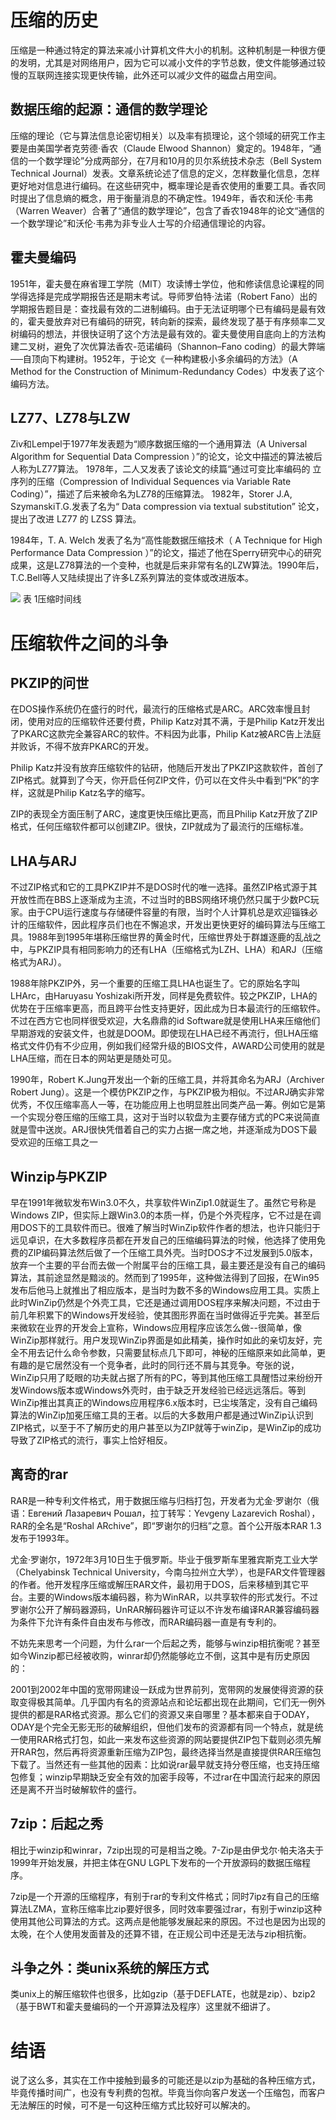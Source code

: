 # 压缩的历史

压缩是一种通过特定的算法来减小计算机文件大小的机制。这种机制是一种很方便的发明，尤其是对网络用户，因为它可以减小文件的字节总数，使文件能够通过较慢的互联网连接实现更快传输，此外还可以减少文件的磁盘占用空间。

## 数据压缩的起源：通信的数学理论

压缩的理论（它与算法信息论密切相关）以及率有损理论，这个领域的研究工作主要是由美国学者克劳德·香农（Claude Elwood Shannon）奠定的。1948年，“通信的一个数学理论”分成两部分，在7月和10月的贝尔系统技术杂志（Bell System Technical Journal）发表。文章系统论述了信息的定义，怎样数量化信息，怎样更好地对信息进行编码。在这些研究中，概率理论是香农使用的重要工具。香农同时提出了信息熵的概念，用于衡量消息的不确定性。1949年，香农和沃伦·韦弗（Warren Weaver）合著了“通信的数学理论”，包含了香农1948年的论文“通信的一个数学理论”和沃伦·韦弗为非专业人士写的介绍通信理论的内容。

## 霍夫曼编码

1951年，霍夫曼在麻省理工学院（MIT）攻读博士学位，他和修读信息论课程的同学得选择是完成学期报告还是期末考试。导师罗伯特·法诺（Robert Fano）出的学期报告题目是：查找最有效的二进制编码。由于无法证明哪个已有编码是最有效的，霍夫曼放弃对已有编码的研究，转向新的探索，最终发现了基于有序频率二叉树编码的想法，并很快证明了这个方法是最有效的。霍夫曼使用自底向上的方法构建二叉树，避免了次优算法香农-范诺编码（Shannon–Fano coding）的最大弊端──自顶向下构建树。1952年，于论文《一种构建极小多余编码的方法》（A Method for the Construction of Minimum-Redundancy Codes）中发表了这个编码方法。

## LZ77、LZ78与LZW

Ziv和Lempel于1977年发表题为“顺序数据压缩的一个通用算法（A Universal Algorithm for Sequential Data Compression ）”的论文，论文中描述的算法被后人称为LZ77算法。
1978年，二人又发表了该论文的续篇“通过可变比率编码的 立序列的压缩（Compression of Individual Sequences via Variable Rate Coding）”，描述了后来被命名为LZ78的压缩算法。
1982年，Storer J.A, SzymanskiT.G.发表了名为“ Data compression via textual substitution” 论文，提出了改进 LZ77 的 LZSS 算法。

1984年，T. A. Welch 发表了名为“高性能数据压缩技术（ A Technique for High Performance Data Compression ）”的论文，描述了他在Sperry研究中心的研究成果，这是LZ78算法的一个变种，也就是后来非常有名的LZW算法。1990年后，T.C.Bell等人又陆续提出了许多LZ系列算法的变体或改进版本。

![](https://pan.udolphin.com/files/image/2021/12/7e7ae5b0d49003fb9f1078820cf25cab.png)
表 1压缩时间线

# 压缩软件之间的斗争

## PKZIP的问世

在DOS操作系统仍在盛行的时代，最流行的压缩格式是ARC。ARC效率慢且封闭，使用对应的压缩软件还要付费，Philip Katz对其不满，于是Philip Katz开发出了PKARC这款完全兼容ARC的软件。不料因为此事，Philip Katz被ARC告上法庭并败诉，不得不放弃PKARC的开发。

Philip Katz并没有放弃压缩软件的钻研，他随后开发出了PKZIP这款软件，首创了ZIP格式。就算到了今天，你开启任何ZIP文件，仍可以在文件头中看到“PK”的字样，这就是Philip Katz名字的缩写。

ZIP的表现全方面压制了ARC，速度更快压缩比更高，而且Philip Katz开放了ZIP格式，任何压缩软件都可以创建ZIP。很快，ZIP就成为了最流行的压缩标准。

## LHA与ARJ

不过ZIP格式和它的工具PKZIP并不是DOS时代的唯一选择。虽然ZIP格式源于其开放性而在BBS上逐渐成为主流，不过当时的BBS网络环境仍然只属于少数PC玩家。由于CPU运行速度与存储硬件容量的有限，当时个人计算机总是欢迎锱铢必计的压缩软件，因此程序员们也在不懈追求，开发出更快更好的编码算法与压缩工具。1988年到1995年堪称压缩世界的黄金时代，压缩世界处于群雄逐鹿的乱战之中，与PKZIP具有相同影响力的还有LHA（压缩格式为LZH、LHA）和ARJ（压缩格式为ARJ）。

1988年除PKZIP外，另一个重要的压缩工具LHA也诞生了。它的原始名字叫LHArc，由Haruyasu Yoshizaki所开发，同样是免费软件。较之PKZIP，LHA的优势在于压缩率更高，而且跨平台性支持更好，因此成为日本最流行的压缩软件。不过在西方它也同样很受欢迎，大名鼎鼎的id Software就是使用LHA来压缩他们早期游戏的安装文件，也就是DOOM。即使现在LHA已经不再流行，但LHA压缩格式文件仍有不少应用，例如我们经常升级的BIOS文件，AWARD公司使用的就是LHA压缩，而在日本的网站更是随处可见。

1990年，Robert K.Jung开发出一个新的压缩工具，并将其命名为ARJ（Archiver Robert Jung）。这是一个模仿PKZIP之作，与PKZIP极为相似。不过ARJ确实非常优秀，不仅压缩率高人一等，在功能应用上也明显胜出同类产品一筹。例如它是第一个实现分卷压缩的压缩工具，这对于当时以软盘为主要存储方式的PC来说简直就是雪中送炭。ARJ很快凭借着自己的实力占据一席之地，并逐渐成为DOS下最受欢迎的压缩工具之一

## Winzip与PKZIP

早在1991年微软发布Win3.0不久，共享软件WinZip1.0就诞生了。虽然它号称是Windows ZIP，但实际上跟Win3.0的本质一样，仍是个外壳程序，它不过是在调用DOS下的工具软件而已。很难了解当时WinZip软件作者的想法，也许只能归于远见卓识，在大多数程序员都在开发自己的压缩编码算法的时候，他选择了使用免费的ZIP编码算法然后做了一个压缩工具外壳。当时DOS才不过发展到5.0版本，放弃一个主要的平台而去做一个附属平台的压缩工具，最主要还是没有自己的编码算法，其前途显然是黯淡的。然而到了1995年，这种做法得到了回报，在Win95发布后他马上就推出了相应版本，是当时为数不多的Windows应用工具。实质上此时WinZip仍然是个外壳工具，它还是通过调用DOS程序来解决问题，不过由于前几年积累下的Windows开发经验，使其图形界面在当时做得近乎完美。甚至后来微软在业界的开发会上宣称，Windows应用程序应该怎么做--很简单，像WinZip那样就行。用户发现WinZip界面是如此精美，操作时如此的亲切友好，完全不用去记什么命令参数，只需要鼠标点几下即可，神秘的压缩原来如此简单，更有趣的是它居然没有一个竞争者，此时的同行还不屑与其竞争。夸张的说，WinZip只用了眨眼的功夫就占据了所有的PC，等到其他压缩工具醒悟过来纷纷开发Windows版本或Windows外壳时，由于缺乏开发经验已经远远落后。等到WinZip推出其真正的Windows应用程序6.x版本时，已尘埃落定，没有自己编码算法的WinZip加冕压缩工具的王者。以后的大多数用户都是通过WinZip认识到ZIP格式，以至于不了解历史的用户甚至以为ZIP就等于winZip，是WinZip的成功导致了ZIP格式的流行，事实上恰好相反。

## 离奇的rar

RAR是一种专利文件格式，用于数据压缩与归档打包，开发者为尤金·罗谢尔（俄语：Евгений Лазаревич Рошал，拉丁转写：Yevgeny Lazarevich Roshal），RAR的全名是“Roshal ARchive”，即“罗谢尔的归档”之意。首个公开版本RAR 1.3发布于1993年。

尤金·罗谢尔，1972年3月10日生于俄罗斯。毕业于俄罗斯车里雅宾斯克工业大学（Chelyabinsk Technical University，今南乌拉州立大学），也是FAR文件管理器的作者。他开发程序压缩或解压RAR文件，最初用于DOS，后来移植到其它平台。主要的Windows版本编码器，称为WinRAR，以共享软件的形式发行。不过罗谢尔公开了解码器源码，UnRAR解码器许可证以不许发布编译RAR兼容编码器为条件下允许有条件自由发布与修改，而RAR编码器一直是有专利的。

不妨先来思考一个问题，为什么rar一个后起之秀，能够与winzip相抗衡呢？甚至如今Winzip都已经被收购，winrar却仍然能够屹立不倒，这其中是有历史原因的：

2001到2002年中国的宽带网建设一跃成为世界前列，宽带网的发展使得资源的获取变得极其简单。几乎国内有名的资源站点和论坛都出现在此期间，它们无一例外提供的都是RAR格式资源。那么它们的资源又来自哪里？基本都来自于ODAY，ODAY是个完全无影无形的破解组织，但他们发布的资源都有同一个特点，就是统一使用RAR格式打包，如此一来发布这些资源的网站要提供ZIP包下载则必须先解开RAR包，然后再将资源重新压缩为ZIP包，最终选择当然是直接提供RAR压缩包下载了。当然还有一些其他的因素：比如说rar最早就支持分卷压缩，也支持压缩包修复；winzip早期缺乏安全有效的加密手段等，不过rar在中国流行起来的原因还是离不开当时破解软件的盛行。

## 7zip：后起之秀

相比于winzip和winrar，7zip出现的可是相当之晚。7-Zip是由伊戈尔·帕夫洛夫于1999年开始发展，并把主体在GNU LGPL下发布的一个开放源码的数据压缩程序。

7zip是一个开源的压缩程序，有别于rar的专利文件格式；同时7ipz有自己的压缩算法LZMA，宣称压缩率比zip要好很多，同时效率要强过rar，有别于winzip这种使用其他公司算法的方式。这两点是他能够发展起来的原因。不过也是因为出现的太晚，在个人使用发面普及的还算不错，在正规公司中还是无法与zip相抗衡。

## 斗争之外：类unix系统的解压方式

类unix上的解压缩软件也很多，比如gzip（基于DEFLATE，也就是zip）、bzip2（基于BWT和霍夫曼编码的一个开源算法及程序）这里就不细讲了。

# 结语

说了这么多，其实在工作中接触到最多的可能还是以zip为基础的各种压缩方式，毕竟传播时间广，也没有专利费的包袱。毕竟当你向客户发送一个压缩包，而客户无法解压的时候，可不是一句这种压缩方式比较好可以解决的。